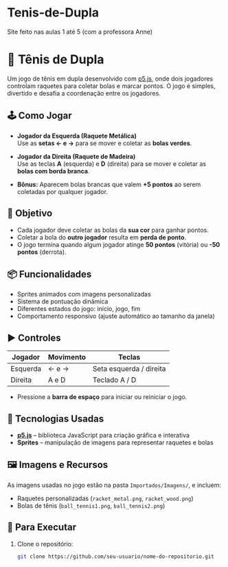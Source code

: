# Tenis-de-Dupla
Site feito nas aulas 1 até 5 (com a professora Anne)

# 🎾 Tênis de Dupla

Um jogo de tênis em dupla desenvolvido com [p5.js](https://p5js.org/), onde dois jogadores controlam raquetes para coletar bolas e marcar pontos. O jogo é simples, divertido e desafia a coordenação entre os jogadores.

## 🕹️ Como Jogar

- **Jogador da Esquerda (Raquete Metálica)**  
  Use as **setas ← e →** para se mover e coletar as **bolas verdes**.

- **Jogador da Direita (Raquete de Madeira)**  
  Use as teclas **A** (esquerda) e **D** (direita) para se mover e coletar as **bolas com borda branca**.

- **Bônus:** Aparecem bolas brancas que valem **+5 pontos** ao serem coletadas por qualquer jogador.

## 🎯 Objetivo

- Cada jogador deve coletar as bolas da **sua cor** para ganhar pontos.
- Coletar a bola do **outro jogador** resulta em **perda de ponto**.
- O jogo termina quando algum jogador atinge **50 pontos** (vitória) ou **-50 pontos** (derrota).

## 📦 Funcionalidades

- Sprites animados com imagens personalizadas
- Sistema de pontuação dinâmica
- Diferentes estados do jogo: início, jogo, fim
- Comportamento responsivo (ajuste automático ao tamanho da janela)

## ▶️ Controles

| Jogador        | Movimento | Teclas        |
|----------------|-----------|---------------|
| Esquerda       | ← e →     | Seta esquerda / direita |
| Direita        | A e D     | Teclado A / D |

- Pressione a **barra de espaço** para iniciar ou reiniciar o jogo.

## 🧠 Tecnologias Usadas

- **[p5.js](https://p5js.org/)** – biblioteca JavaScript para criação gráfica e interativa
- **Sprites** – manipulação de imagens para representar raquetes e bolas

## 🖼️ Imagens e Recursos

As imagens usadas no jogo estão na pasta `Importados/Imagens/`, e incluem:

- Raquetes personalizadas (`racket_metal.png`, `racket_wood.png`)
- Bolas de tênis (`ball_tennis1.png`, `ball_tennis2.png`)

## 🚀 Para Executar

1. Clone o repositório:
   ```bash
   git clone https://github.com/seu-usuario/nome-do-repositorio.git
